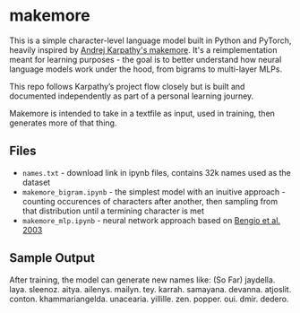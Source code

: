 # makemore

This is a simple character-level language model built in Python and PyTorch, heavily inspired by [Andrej Karpathy's makemore](https://github.com/karpathy/makemore). It's a reimplementation meant for learning purposes - the goal is to better understand how neural language models work under the hood, from bigrams to multi-layer MLPs.

This repo follows Karpathy’s project flow closely but is built and documented independently as part of a personal learning journey.

Makemore is intended to take in a textfile as input, used in training, then generates more of that thing.

## Files

- `names.txt` - download link in ipynb files, contains 32k names used as the dataset
- `makemore_bigram.ipynb` - the simplest model with an inuitive approach - counting occurences of characters after another, then sampling from that distribution until a termining character is met
- `makemore_mlp.ipynb` - neural network approach based on [Bengio et al. 2003](https://www.jmlr.org/papers/volume3/bengio03a/bengio03a.pdf)

## Sample Output

After training, the model can generate new names like: (So Far)
jaydella.
laya.
sleenoz.
aitya.
ailenys.
mailyn.
tey.
karrah.
samayana.
devanna.
atjoslit.
conton.
khammariangelda.
unacearia.
yillille.
zen.
popper.
oui.
dmir.
dedero.
